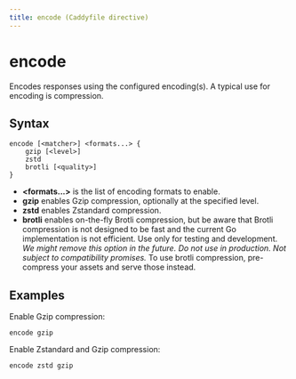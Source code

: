 ```yaml
---
title: encode (Caddyfile directive)
---
```


# encode

Encodes responses using the configured encoding(s). A typical use for encoding is compression.

## Syntax

```
encode [<matcher>] <formats...> {
	gzip [<level>]
	zstd
	brotli [<quality>]
}
```

- **&lt;formats...&gt;** is the list of encoding formats to enable.
- **gzip** enables Gzip compression, optionally at the specified level.
- **zstd** enables Zstandard compression.
- **brotli** enables on-the-fly Brotli compression, but be aware that Brotli compression is not designed to be fast and the current Go implementation is not efficient. Use only for testing and development. _We might remove this option in the future. Do not use in production. Not subject to compatibility promises._ To use brotli compression, pre-compress your assets and serve those instead.


## Examples

Enable Gzip compression:

```
encode gzip
```

Enable Zstandard and Gzip compression:

```
encode zstd gzip
```

